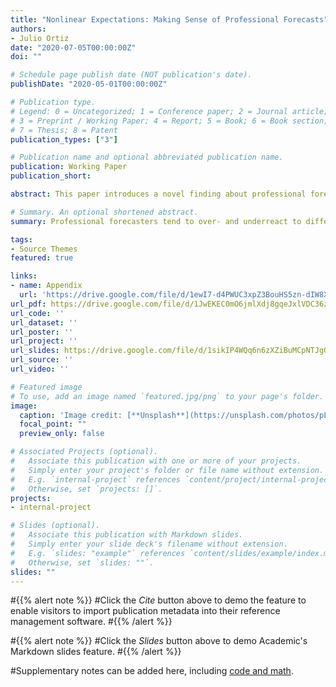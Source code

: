 ```yaml
---
title: "Nonlinear Expectations: Making Sense of Professional Forecasts"
authors:
- Julio Ortiz
date: "2020-07-05T00:00:00Z"
doi: ""

# Schedule page publish date (NOT publication's date).
publishDate: "2020-05-01T00:00:00Z"

# Publication type.
# Legend: 0 = Uncategorized; 1 = Conference paper; 2 = Journal article;
# 3 = Preprint / Working Paper; 4 = Report; 5 = Book; 6 = Book section;
# 7 = Thesis; 8 = Patent
publication_types: ["3"]

# Publication name and optional abbreviated publication name.
publication: Working Paper
publication_short: 

abstract: This paper introduces a novel finding about professional forecasters--the same respondent simultaneously over- and underreacts to distinct macroeconomic variables. Whereas standard models struggle to make sense of this fact, I show that simultaneous over- and underreactions can arise in nonlinear environments. In such contexts, rational forecasters are unable to obtain an optimal and exact estimate of the state via the Kalman filter. I consider stochastic volatility as the source of nonlinearities and assume that forecasters must approximate the state by selecting an approximation function from a set of costly alternatives. According to my model, over- and underreactions depend crucially on the the underlying signal-to-noise ratio. In particular, the scope for overreactions is decreasing in the signal precision. I conclude that error predictability is not prima facie evidence against rationality.

# Summary. An optional shortened abstract.
summary: Professional forecasters tend to over- and underreact to different macroeconomic variables. I build a model of nonlinear rational expectations that is able replicate this fact. I find that the key determinant of over- and underreactions is the underlying signal-to-noise ratio.

tags:
- Source Themes
featured: true

links:
- name: Appendix
  url: 'https://drive.google.com/file/d/1ewI7-d4PWUC3xpZ3BouHS5zn-dIW8XKs/view?usp=sharing'
url_pdf: https://drive.google.com/file/d/1JwEKEC0mO6jmlXdj8gqeJxlVDC36zRxv/view?usp=sharing
url_code: ''
url_dataset: ''
url_poster: ''
url_project: ''
url_slides: https://drive.google.com/file/d/1sikIP4WQq6n6zXZiBuMCpNTJgQs16qIr/view?usp=sharing
url_source: ''
url_video: ''

# Featured image
# To use, add an image named `featured.jpg/png` to your page's folder. 
image:
  caption: 'Image credit: [**Unsplash**](https://unsplash.com/photos/pLCdAaMFLTE)'
  focal_point: ""
  preview_only: false

# Associated Projects (optional).
#   Associate this publication with one or more of your projects.
#   Simply enter your project's folder or file name without extension.
#   E.g. `internal-project` references `content/project/internal-project/index.md`.
#   Otherwise, set `projects: []`.
projects:
- internal-project

# Slides (optional).
#   Associate this publication with Markdown slides.
#   Simply enter your slide deck's filename without extension.
#   E.g. `slides: "example"` references `content/slides/example/index.md`.
#   Otherwise, set `slides: ""`.
slides: ""
---
```


#{{% alert note %}}
#Click the *Cite* button above to demo the feature to enable visitors to import publication metadata into their reference management software.
#{{% /alert %}}

#{{% alert note %}}
#Click the *Slides* button above to demo Academic's Markdown slides feature.
#{{% /alert %}}

#Supplementary notes can be added here, including [code and math](https://sourcethemes.com/academic/docs/writing-markdown-latex/).


